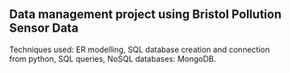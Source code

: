## Data management project using Bristol Pollution Sensor Data 

Techniques used: ER modelling, SQL database creation and connection from python, SQL queries, NoSQL databases: MongoDB.
